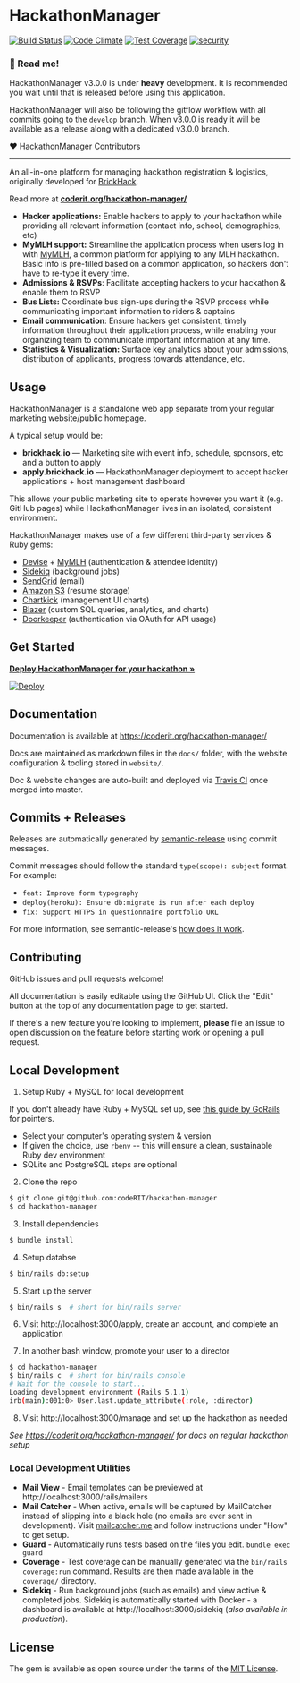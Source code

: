 # HackathonManager

[![Build Status](https://travis-ci.org/codeRIT/hackathon-manager.svg?branch=master)](https://travis-ci.org/codeRIT/hackathon-manager)
[![Code Climate](https://codeclimate.com/github/codeRIT/hackathon-manager/badges/gpa.svg)](https://codeclimate.com/github/codeRIT/hackathon-manager)
[![Test Coverage](https://codeclimate.com/github/codeRIT/hackathon-manager/badges/coverage.svg)](https://codeclimate.com/github/codeRIT/hackathon-manager/coverage)
[![security](https://hakiri.io/github/codeRIT/hackathon-manager/master.svg)](https://hakiri.io/github/codeRIT/hackathon-manager/master)

### 🚨 Read me!
HackathonManager v3.0.0 is under **heavy** development. It is recommended you wait until that is released before using this application.

HackathonManager will also be following the gitflow workflow with all commits going to the `develop` branch. When v3.0.0 is ready it will be available as a release along with a dedicated v3.0.0 branch.

❤️ HackathonManager Contributors

---

An all-in-one platform for managing hackathon registration & logistics, originally developed for [BrickHack](https://github.com/codeRIT/brickhack.io).

Read more at **[coderit.org/hackathon-manager/](https://coderit.org/hackathon-manager/)**

- **Hacker applications:** Enable hackers to apply to your hackathon while providing all relevant information (contact info, school, demographics, etc)
- **MyMLH support:** Streamline the application process when users log in with [MyMLH](https://my.mlh.io/), a common platform for applying to any MLH hackathon. Basic info is pre-filled based on a common application, so hackers don't have to re-type it every time.
- **Admissions & RSVPs**: Facilitate accepting hackers to your hackathon & enable them to RSVP
- **Bus Lists:** Coordinate bus sign-ups during the RSVP process while communicating important information to riders & captains
- **Email communication**: Ensure hackers get consistent, timely information throughout their application process, while enabling your organizing team to communicate important information at any time.
- **Statistics & Visualization:** Surface key analytics about your admissions, distribution of applicants, progress towards attendance, etc.

## Usage

HackathonManager is a standalone web app separate from your regular marketing website/public homepage.

A typical setup would be:

- **brickhack.io** — Marketing site with event info, schedule, sponsors, etc and a button to apply
- **apply.brickhack.io** — HackathonManager deployment to accept hacker applications + host management dashboard

This allows your public marketing site to operate however you want it (e.g. GitHub pages) while HackathonManager lives in an isolated, consistent environment.

HackathonManager makes use of a few different third-party services & Ruby gems:

- [Devise](https://github.com/plataformatec/devise) + [MyMLH](https://my.mlh.io/) (authentication & attendee identity)
- [Sidekiq](https://github.com/mperham/sidekiq) (background jobs)
- [SendGrid](https://sendgrid.com) (email)
- [Amazon S3](https://aws.amazon.com/s3) (resume storage)
- [Chartkick](http://chartkick.com) (management UI charts)
- [Blazer](https://github.com/ankane/blazer) (custom SQL queries, analytics, and charts)
- [Doorkeeper](https://github.com/doorkeeper-gem/doorkeeper) (authentication via OAuth for API usage)

## Get Started

**[Deploy HackathonManager for your hackathon &raquo;](https://coderit.org/hackathon-manager/docs/deployment)**

[![Deploy](https://www.herokucdn.com/deploy/button.svg)](https://heroku.com/deploy)

## Documentation

Documentation is available at https://coderit.org/hackathon-manager/

Docs are maintained as markdown files in the `docs/` folder, with the website configuration & tooling stored in `website/`.

Doc & website changes are auto-built and deployed via [Travis CI](https://travis-ci.org/codeRIT/hackathon-manager) once merged into master.

## Commits + Releases

Releases are automatically generated by [semantic-release](https://github.com/semantic-release/semantic-release) using commit messages.

Commit messages should follow the standard `type(scope): subject` format. For example:

- `feat: Improve form typography`
- `deploy(heroku): Ensure db:migrate is run after each deploy`
- `fix: Support HTTPS in questionnaire portfolio URL`

For more information, see semantic-release's [how does it work](https://github.com/semantic-release/semantic-release#how-does-it-work).

## Contributing

GitHub issues and pull requests welcome!

All documentation is easily editable using the GitHub UI. Click the "Edit" button at the top of any documentation page to get started.

If there's a new feature you're looking to implement, **please** file an issue to open discussion on the feature before starting work or opening a pull request.

## Local Development

1. Setup Ruby + MySQL for local development

If you don't already have Ruby + MySQL set up, see [this guide by GoRails](https://gorails.com/setup) for pointers.

- Select your computer's operating system & version
- If given the choice, use `rbenv` -- this will ensure a clean, sustainable Ruby dev environment
- SQLite and PostgreSQL steps are optional

2. Clone the repo

```bash
$ git clone git@github.com:codeRIT/hackathon-manager
$ cd hackathon-manager
```

3. Install dependencies

```bash
$ bundle install
```

4. Setup databse

```bash
$ bin/rails db:setup
```

5. Start up the server

```bash
$ bin/rails s  # short for bin/rails server
```

6. Visit http://localhost:3000/apply, create an account, and complete an application

7. In another bash window, promote your user to a director

```bash
$ cd hackathon-manager
$ bin/rails c  # short for bin/rails console
# Wait for the console to start...
Loading development environment (Rails 5.1.1)
irb(main):001:0> User.last.update_attribute(:role, :director)
```

8. Visit http://localhost:3000/manage and set up the hackathon as needed

_See https://coderit.org/hackathon-manager/ for docs on regular hackathon setup_

### Local Development Utilities

- **Mail View** - Email templates can be previewed at http://localhost:3000/rails/mailers
- **Mail Catcher** - When active, emails will be captured by MailCatcher instead of slipping into a black hole (no emails are ever sent in development). Visit [mailcatcher.me](http://mailcatcher.me/) and follow instructions under "How" to get setup.
- **Guard** - Automatically runs tests based on the files you edit. `bundle exec guard`
- **Coverage** - Test coverage can be manually generated via the `bin/rails coverage:run` command. Results are then made available in the `coverage/` directory.
- **Sidekiq** - Run background jobs (such as emails) and view active & completed jobs. Sidekiq is automatically started with Docker - a dashboard is available at http://localhost:3000/sidekiq (_also available in production_).

## License

The gem is available as open source under the terms of the [MIT License](http://opensource.org/licenses/MIT).
